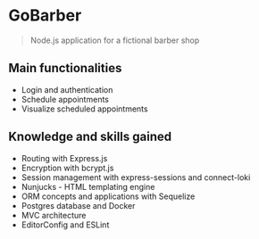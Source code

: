 # GoBarber

> Node.js application for a fictional barber shop

## Main functionalities

- Login and authentication
- Schedule appointments
- Visualize scheduled appointments

## Knowledge and skills gained

- Routing with Express.js
- Encryption with bcrypt.js
- Session management with express-sessions and connect-loki
- Nunjucks - HTML templating engine
- ORM concepts and applications with Sequelize
- Postgres database and Docker
- MVC architecture
- EditorConfig and ESLint
